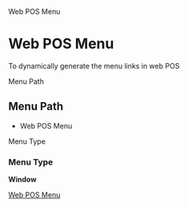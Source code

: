 
Web POS Menu
# Web POS Menu


To dynamically generate the menu links in web POS

Menu Path
## Menu Path



- Web POS Menu

Menu Type
### Menu Type

**Window**


[Web POS Menu](../../window-web-pos-menu.md)